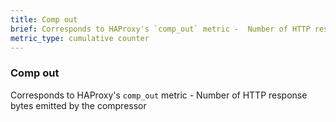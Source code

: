 ```yaml
---
title: Comp out
brief: Corresponds to HAProxy's `comp_out` metric -  Number of HTTP response bytes emitted by the compressor
metric_type: cumulative counter
---
```

### Comp out

Corresponds to HAProxy's `comp_out` metric -  Number of HTTP response bytes emitted by the compressor
